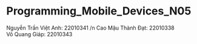 # Programming_Mobile_Devices_N05

Nguyễn Trần Việt Anh: 22010341 /n
Cao Mậu Thành Đạt: 22010338  
Võ Quang Giáp: 22010343
